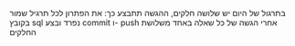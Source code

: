בתרגול של היום יש שלושה חלקים, ההגשה תתבצע כך:
את הפתרון לכל תרגיל שמור בקובץ sql נפרד ובצע commit ו- push אחרי הגשה של כל שאלה באחד משלושת החלקים
